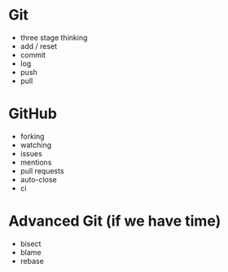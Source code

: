 # Git
* three stage thinking
* add / reset
* commit
* log
* push
* pull

# GitHub
* forking
* watching
* issues
* mentions
* pull requests
* auto-close
* ci

# Advanced Git (if we have time)
* bisect
* blame
* rebase

